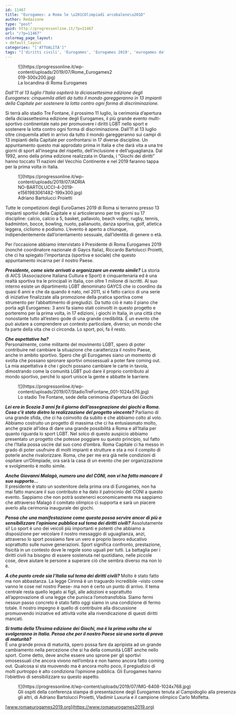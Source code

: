 ```yaml
---
id: 11467
title: "Eurogames: a Roma le \u201COlimpiadi arcobaleno\u201D"
author: Redazione
type: "post"
guid: http://progressonline.it/?p=11467
url: "/?p=11467"
colormag_page_layout:
- default_layout
categories: "['ATTUALITÀ']"
tags: "['diritti civili', 'Eurogames', 'Eurogames 2019', 'eurogames date', 'eurogames sedi', 'intervista', 'Roma']"
---
```


<figure aria-describedby="caption-attachment-11470" class="wp-caption alignleft" id="attachment_11470" style="width: 300px">![](https://progressonline.it/wp-content/uploads/2019/07/Rome_Eurogames2019-300x200.jpg)<figcaption class="wp-caption-text" id="caption-attachment-11470">La locandina di Roma Eurogames</figcaption></figure>

*Dall’11 al 13 luglio l’Italia ospiterà la diciassettesima edizione degli Eurogames: cinquemila atleti da tutto il mondo gareggeranno in 13 impianti della Capitale per sostenere la lotta contro ogni forma di discriminazione.*

Si terrà allo stadio Tre Fontane, il prossimo 11 luglio, la cerimonia d’apertura della diciassettesima edizione degli Eurogames, il più grande evento multi-sportivo continentale nato per promuovere i diritti LGBT nello sport e sostenere la lotta contro ogni forma di discriminazione. Dall’11 al 13 luglio oltre cinquemila atleti in arrivo da tutto il mondo gareggeranno sui campi di 13 impianti della Capitale per confrontarsi in 17 diverse discipline. Un appuntamento questo mai approdato prima in Italia e che darà vita a una tre giorni di sport all’insegna del rispetto, dell’inclusione e dell’uguaglianza. Dal 1992, anno della prima edizione realizzata in Olanda, i “Giochi dei diritti” hanno toccato 11 nazioni del Vecchio Continente e nel 2019 faranno tappa per la prima volta in Italia.

<figure aria-describedby="caption-attachment-11469" class="wp-caption alignright" id="attachment_11469" style="width: 220px">![](https://progressonline.it/wp-content/uploads/2019/07/ADRIANO-BARTOLUCCI-4-2019-e1561983061482-199x300.jpg)<figcaption class="wp-caption-text" id="caption-attachment-11469">Adriano Bartolucci Proietti</figcaption></figure>

Tutte le competizioni degli EuroGames 2019 di Roma si terranno presso 13 impianti sportivi della Capitale e si articoleranno per tre giorni su 17 discipline: calcio, calcio a 5, basket, pallavolo, beach volley, rugby, tennis, badminton, bocce, bowling, nuoto, pallanuoto, danza sportiva, golf, atletica leggera, ciclismo e podismo. L’evento è aperto a chiunque, indipendentemente dall’orientamento sessuale, dall’identità di genere o età.

Per l’occasione abbiamo intervistato il Presidente di Roma Eurogames 2019 (nonché coordinatore nazionale di Gaycs Italia), Riccardo Bartolucci Proietti, che ci ha spiegato l’importanza (sportiva e sociale) che questo appuntamento incarna per il nostro Paese.

***Presidente, come siete arrivati a organizzare un evento simile?*** La storia di AICS (Associazione Italiana Cultura e Sport) è cinquantenaria ed è una realtà sportiva tra le principali in Italia, con oltre 1 milione di iscritti. Al suo interno esiste un dipartimento LGBT denominato GAYCS che io coordino da quasi 6 anni e che da quando è nato, nel 2011, si è fatto carico di una serie di iniziative finalizzate alla promozione della pratica sportiva come strumento per l’abbattimento di pregiudizi. Da tutto ciò è nato il piano che porta agli Eurogames: 3 anni fa siamo stati coinvolti in questo progetto e porteremo per la prima volta, in 17 edizioni, i giochi in Italia, in una città che nonostante tutto all’estero gode di una grande credibilità. È un evento che può aiutare a comprendere un contesto particolare, diverso; un mondo che fa parte della vita che ci circonda. Lo sport, poi, fa il resto.

***Che aspettative ha?***  
Personalmente, come militante del movimento LGBT, spero di poter contribuire nel cambiare la situazione che caratterizza il nostro Paese, anche in ambito sportivo. Spero che gli Eurogames siano un momento di svolta che possano spronare sportivi omosessuali a poter fare coming out. La mia aspettativa è che i giochi possano cambiare le carte in tavola, dimostrando come la comunità LGBT può dare il proprio contributo al mondo sportivo, perché lo sport unisce la gente e abbatte le barriere.

<figure aria-describedby="caption-attachment-11468" class="wp-caption alignleft" id="attachment_11468" style="width: 527px">![](https://progressonline.it/wp-content/uploads/2019/07/StadioTreFontane_001-1024x576.jpg)<figcaption class="wp-caption-text" id="caption-attachment-11468">Lo stadio Tre Fontane, sede della cerimonia d’apertura dei Giochi</figcaption></figure>

***Lei era in Scozia 3 anni fa il giorno dell’assegnazione dei giochi a Roma. Cosa c’è stato dietro la realizzazione del progetto vincente?*** Parliamo di una grande sfida, che ci ha coinvolto da subito e che abbiamo colto al volo. Abbiamo costruito un progetto di massima che ci ha entusiasmato molto, anche grazie all’idea di dare una grande possibilità a Roma e all’Italia per quanto riguarda lo sport LGBT. Nel solco di questo auspicio abbiamo presentato un progetto che potesse poggiare su questo principio, sul fatto che l’Italia possa uscire dal suo cono d’ombra. Roma Capitale ci ha messo in grado di poter usufruire di molti impianti e strutture e sta a noi il compito di poterle anche rivalorizzare. Roma, che per me era già nelle condizioni di ospitare un’Olimpiade, ora sarà la casa di un evento che per organizzazione e svolgimento è molto simile.

***Anche Giovanni Malagò, numero uno del CONI, non vi ha fatto mancare il suo supporto…***  
Il presidente è stato un sostenitore della prima ora di Eurogames, non ha mai fatto mancare il suo contributo e ha dato il patrocinio del CONI a questo evento. Sappiamo che non potrà sostenerci economicamente ma sappiamo che attraverso Malagò il comitato olimpico ci supporta e sarà un piacere averlo alla cerimonia inaugurale dei giochi.

***Pensa che una manifestazione come questa possa servire ancor di più a sensibilizzare l’opinione pubblica sul tema dei diritti civili?*** Assolutamente sì! Lo sport è uno dei veicoli più importanti e potenti che abbiamo a disposizione per veicolare il nostro messaggio di uguaglianza, anzi, attraverso lo sport possiamo fare un vero e proprio lavoro educativo soprattutto sulle nuove generazioni. Sport significa confronto, prestazione, fisicità in un contesto dove le regole sono uguali per tutti. La battaglia per i diritti civili ha bisogno di essere sostenuta nel quotidiano, nelle piccole cose, deve aiutare le persone a superare ciò che sembra diverso ma non lo è.

***A che punto crede sia l’Italia sul tema dei diritti civili?*** Molto è stato fatto ma non abbastanza. La legge Cirinnà è un traguardo incredibile –visto come vanno le cose nel nostro Paese- ma non è certo un punto di arrivo. Il tema centrale resta quello legato ai figli, alle adozioni e soprattutto all’approvazione di una legge che punisca l’omotransfobia. Siamo fermi nessun passo concreto è stato fatto oggi siamo in una condizione di fermo totale. Il nostro impegno è quello di contribuire alla discussione promuovendo iniziative ed attività volte alla rivendicazione di questi diritti mancati.

***Si tratta della 17esima edizione dei Giochi, ma è la prima volta che si svolgeranno in Italia. Pensa che per il nostro Paese sia una sorta di prova di maturità?***  
È una grande prova di maturità, spero possa fare da apripista ad un grande cambiamento nella percezione che si ha della comunità LGBT anche nello sport. Come detto, deve anche essere uno sprone per gli sportivi omosessuali che ancora vivono nell’ombra e non hanno ancora fatto coming out. Qualcosa si sta muovendo ma è ancora molto poco, il pregiudizio di molti purtroppo è alto condiziona l’opinione pubblica. Gli Eurogames hanno l’obiettivo di sensibilizzare su questo aspetto.

<figure aria-describedby="caption-attachment-11473" class="wp-caption aligncenter" id="attachment_11473" style="width: 721px">![](https://progressonline.it/wp-content/uploads/2019/07/IMG-6408-1024x768.jpg)<figcaption class="wp-caption-text" id="caption-attachment-11473">Gli ospiti della conferenza stampa di presentazione degli Eurogames tenuta al Campidoglio alla presenza, tra gli altri, di Adriano Bartolucci Proietti, Vladimir Luxuria e il campione olimpico Carlo Molfetta.</figcaption></figure>

[www.romaeurogames2019.org](https://www.romaeurogames2019.org)